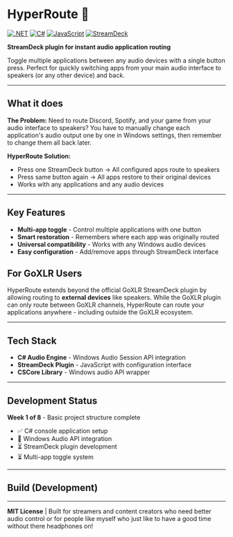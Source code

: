 # HyperRoute 🎵

[![.NET](https://img.shields.io/badge/.NET-8.0-512BD4?style=flat-square&logo=dotnet&logoColor=white)](https://dotnet.microsoft.com/)
[![C#](https://img.shields.io/badge/C%23-239120?style=flat-square&logo=csharp&logoColor=white)](https://docs.microsoft.com/en-us/dotnet/csharp/)
[![JavaScript](https://img.shields.io/badge/JavaScript-F7DF1E?style=flat-square&logo=javascript&logoColor=black)](https://developer.mozilla.org/en-US/docs/Web/JavaScript)
[![StreamDeck](https://img.shields.io/badge/StreamDeck-Plugin-00B4D8?style=flat-square)](https://www.elgato.com/stream-deck)

**StreamDeck plugin for instant audio application routing**

Toggle multiple applications between any audio devices with a single button press. Perfect for quickly switching apps from your main audio interface to speakers (or any other device) and back.

---

## What it does

**The Problem:**
Need to route Discord, Spotify, and your game from your audio interface to speakers? You have to manually change each application's audio output one by one in Windows settings, then remember to change them all back later.

**HyperRoute Solution:**

- Press one StreamDeck button → All configured apps route to speakers
- Press same button again → All apps restore to their original devices
- Works with any applications and any audio devices

---

## Key Features

- **Multi-app toggle** - Control multiple applications with one button
- **Smart restoration** - Remembers where each app was originally routed
- **Universal compatibility** - Works with any Windows audio devices
- **Easy configuration** - Add/remove apps through StreamDeck interface

## For GoXLR Users

HyperRoute extends beyond the official GoXLR StreamDeck plugin by allowing routing to **external devices** like speakers. While the GoXLR plugin can only route between GoXLR channels, HyperRoute can route your applications anywhere - including outside the GoXLR ecosystem.

---

## Tech Stack

- **C# Audio Engine** - Windows Audio Session API integration
- **StreamDeck Plugin** - JavaScript with configuration interface
- **CSCore Library** - Windows audio API wrapper

---

## Development Status

**Week 1 of 8** - Basic project structure complete

- ✅ C# console application setup
- 🚧 Windows Audio API integration
- ⏳ StreamDeck plugin development
- ⏳ Multi-app toggle system

---

## Build (Development)

---

**MIT License** | Built for streamers and content creators who need better audio control or for people like myself who just like to have a good time without there headphones on!
